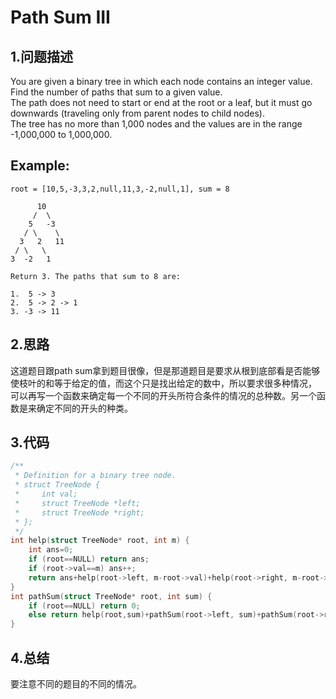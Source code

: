 Path Sum III
===

1.问题描述
---

You are given a binary tree in which each node contains an integer value.<br>
Find the number of paths that sum to a given value.<br>
The path does not need to start or end at the root or a leaf, but it must go downwards (traveling only from parent nodes to child nodes).<br>
The tree has no more than 1,000 nodes and the values are in the range -1,000,000 to 1,000,000. <br>

Example: 
---

```
root = [10,5,-3,3,2,null,11,3,-2,null,1], sum = 8

      10
     /  \
    5   -3
   / \    \
  3   2   11
 / \   \
3  -2   1

Return 3. The paths that sum to 8 are:

1.  5 -> 3
2.  5 -> 2 -> 1
3. -3 -> 11
```

2.思路
---

这道题目跟path sum拿到题目很像，但是那道题目是要求从根到底部看是否能够使枝叶的和等于给定的值，而这个只是找出给定的数中，所以要求很多种情况，
可以再写一个函数来确定每一个不同的开头所符合条件的情况的总种数。另一个函数是来确定不同的开头的种类。

3.代码
---

```c
/**
 * Definition for a binary tree node.
 * struct TreeNode {
 *     int val;
 *     struct TreeNode *left;
 *     struct TreeNode *right;
 * };
 */
int help(struct TreeNode* root, int m) {
    int ans=0;
    if (root==NULL) return ans;
    if (root->val==m) ans++;
    return ans+help(root->left, m-root->val)+help(root->right, m-root->val);
}
int pathSum(struct TreeNode* root, int sum) {
    if (root==NULL) return 0;
    else return help(root,sum)+pathSum(root->left, sum)+pathSum(root->right, sum);
}
```

4.总结
---

要注意不同的题目的不同的情况。
